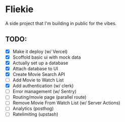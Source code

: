 # Fliekie

A side project that I'm building in public for the vibes.

## TODO:

- [x] Make it deploy (w/ Vercel)
- [x] Scoffold basic ui with mock data
- [x] Actually set up a database
- [x] Attach database to UI
- [x] Create Movie Search API
- [ ] Add Movie to Watch List
- [x] Add authentication (w/ clerk)
- [ ] Error management (w/ Sentry)
- [ ] Routing/movie page (parallel route)
- [ ] Remove Movie From Watch List (w/ Server Actions)
- [ ] Analytics (posthog)
- [ ] Ratelimiting (upstash)
